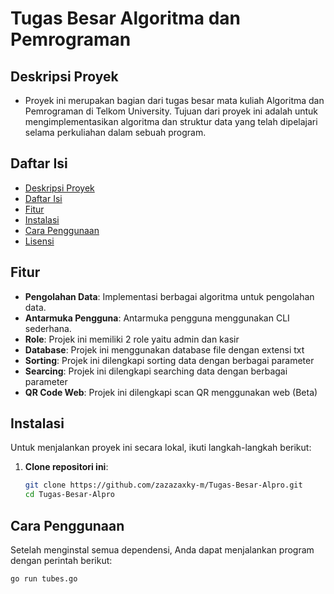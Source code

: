 # Tugas Besar Algoritma dan Pemrograman

## Deskripsi Proyek
- Proyek ini merupakan bagian dari tugas besar mata kuliah Algoritma dan Pemrograman di Telkom University. Tujuan dari proyek ini adalah untuk mengimplementasikan algoritma dan struktur data yang telah dipelajari selama perkuliahan dalam sebuah program.

## Daftar Isi
- [Deskripsi Proyek](#deskripsi-proyek)
- [Daftar Isi](#daftar-isi)
- [Fitur](#fitur)
- [Instalasi](#instalasi)
- [Cara Penggunaan](#cara-penggunaan)
- [Lisensi](#lisensi)

## Fitur
- **Pengolahan Data**: Implementasi berbagai algoritma untuk pengolahan data.
- **Antarmuka Pengguna**: Antarmuka pengguna menggunakan CLI sederhana.
- **Role**: Projek ini memiliki 2 role yaitu admin dan kasir
- **Database**: Projek ini menggunakan database file dengan extensi txt
- **Sorting**: Projek ini dilengkapi sorting data dengan berbagai parameter
- **Searcing**: Projek ini dilengkapi searching data dengan berbagai parameter
- **QR Code Web**: Projek ini dilengkapi scan QR menggunakan web (Beta)

## Instalasi
Untuk menjalankan proyek ini secara lokal, ikuti langkah-langkah berikut:

1. **Clone repositori ini**:
    ```bash
    git clone https://github.com/zazazaxky-m/Tugas-Besar-Alpro.git
    cd Tugas-Besar-Alpro
    ```

## Cara Penggunaan
Setelah menginstal semua dependensi, Anda dapat menjalankan program dengan perintah berikut:
```bash
go run tubes.go
```
